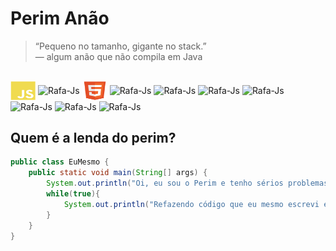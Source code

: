   # Perim Anão

> “Pequeno no tamanho, gigante no stack.”  
> — algum anão que não compila em Java

<div style="display: inline_block"><br>
  <img align="center" alt="Rafa-Js" height="30" width="40" src="https://raw.githubusercontent.com/devicons/devicon/master/icons/javascript/javascript-plain.svg">
<img align="center" alt="Rafa-Js" height="30" width="40" src="https://i.pinimg.com/736x/8f/80/fe/8f80fe78e8600f0289903bf9a46a0868.jpg">
  <img align="center" alt="Rafa-HTML" height="30" width="40" src="https://raw.githubusercontent.com/devicons/devicon/master/icons/html5/html5-original.svg">
  <img align="center" alt="Rafa-Js" height="30" width="40" src="https://preview.redd.it/cius2rsy7jve1.jpeg?auto=webp&s=87e94c83910e55ba8613f4b61de4c1fe45ba363b">
  <img align="center" alt="Rafa-Js" height="30" width="40" src="https://upload.wikimedia.org/wikipedia/commons/thumb/0/05/Flag_of_Brazil.svg/960px-Flag_of_Brazil.svg.png">
  <img align="center" alt="Rafa-Js" height="30" width="40" src="https://encrypted-tbn0.gstatic.com/images?q=tbn:ANd9GcScFrsexW8pOnKZMF7fU6omEKfVlk7zUVBSfrGQj7jsFBzN-XI4Haq8RyYuDFP0AO_RzA8&usqp=CAU">
  <img align="center" alt="Rafa-Js" height="30" width="40" src="https://i.pinimg.com/736x/15/4d/20/154d2090b3c1494b2bdd3c1fd4549a8f.jpg">
<img align="center" alt="Rafa-Js" height="30" width="40" src="https://i.pinimg.com/736x/d5/d4/1f/d5d41f75aef608fa734649bfe4131608.jpg">
<img align="center" alt="Rafa-Js" height="30" width="40" src="https://i.pinimg.com/736x/e3/bf/38/e3bf38c03a006e3863a0b21d5a0f32ab.jpg">
<img align="center" alt="Rafa-Js" height="30" width="40" src="https://i.pinimg.com/736x/2d/51/93/2d5193fdf4e426ffaa30a579d4e2b6c5.jpg">
 
 


## Quem é a lenda do perim?

```java
public class EuMesmo {
    public static void main(String[] args) {
        System.out.println("Oi, eu sou o Perim e tenho sérios problemas com Java");
        while(true){
            System.out.println("Refazendo código que eu mesmo escrevi errado ontem.");
        }
    }
}
